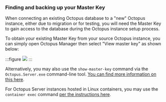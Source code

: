 ### Finding and backing up your Master Key

When connecting an existing Octopus database to a "new" Octopus instance, either due to migration or for testing, you will need the Master Key to gain access to the database during the Octopus instance setup process.

To obtain your existing Master Key from your source Octopus instance, you can simply open Octopus Manager then select "View master key" as shown below:


:::figure
![](/docs/upgrade/images/view-master-key.png)
:::

Alternatively, you may also use the `show-master-key` command via the `Octopus.Server.exe` command-line tool. [You can find more information on this here](https://octopus.com/docs/octopus-rest-api/octopus.server.exe-command-line/show-master-key).

For Octopus Server instances hosted in Linux containers, you may use the `container exec` command [per the instructions here](https://octopus.com/docs/installation/octopus-server-linux-container#upgrading).
